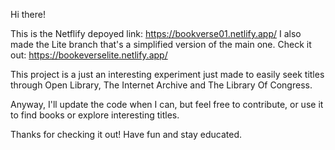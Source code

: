Hi there!

This is the Netflify depoyed link: https://bookverse01.netlify.app/ 
I also made the Lite branch that's a simplified version of the main one. Check it out: https://bookeverselite.netlify.app/ 

This project is a just an interesting experiment just made to easily seek titles through Open Library, The Internet Archive and The Library Of Congress. 

Anyway, I'll update the code when I can, but feel free to contribute, or use it to find books or explore interesting titles.

Thanks for checking it out! 
Have fun and stay educated. 
